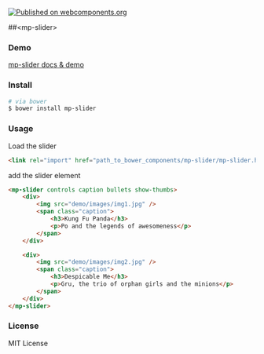 [![Published on webcomponents.org](https://img.shields.io/badge/webcomponents.org-published-blue.svg)](https://www.webcomponents.org/element/owner/my-element)


##&lt;mp-slider&gt;


### Demo

[mp-slider docs & demo](http://minas.pachnis.com/projects/mp-slider/bower_components/mp-slider/)


### Install

```bash
# via bower
$ bower install mp-slider
```

### Usage

Load the slider

```html
<link rel="import" href="path_to_bower_components/mp-slider/mp-slider.html" />
```
<!--
```
<custom-element-demo>
    <template>
        <link rel="import" href="mp-slider.html">
    </template>
</custom-element-demo>
```
-->
add the slider element

```html
<mp-slider controls caption bullets show-thumbs>
    <div>
        <img src="demo/images/img1.jpg" />
        <span class="caption">
            <h3>Kung Fu Panda</h3>
            <p>Po and the legends of awesomeness</p>
        </span>
    </div>

    <div>
        <img src="demo/images/img2.jpg" />
        <span class="caption">
            <h3>Despicable Me</h3>
            <p>Gru, the trio of orphan girls and the minions</p>
        </span>
    </div>
</mp-slider>
```

### License

MIT License
